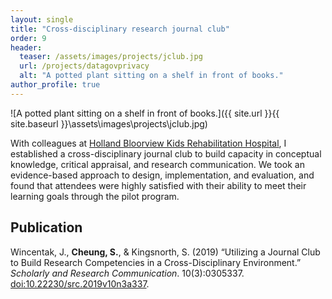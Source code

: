 ```yaml
---
layout: single
title: "Cross-disciplinary research journal club"
order: 9
header:
  teaser: /assets/images/projects/jclub.jpg
  url: /projects/datagovprivacy
  alt: "A potted plant sitting on a shelf in front of books."
author_profile: true
---
```


![A potted plant sitting on a shelf in front of books.]({{ site.url }}{{ site.baseurl }}\assets\images\projects\jclub.jpg)

With colleagues at [Holland Bloorview Kids Rehabilitation Hospital](https://research.hollandbloorview.ca/), I established a cross-disciplinary journal club to build capacity in conceptual knowledge, critical appraisal, and research communication. We took an evidence-based approach to design, implementation, and evaluation, and found that attendees were highly satisfied with their ability to meet their learning goals through the pilot program.

## Publication
Wincentak, J., **Cheung, S.**, & Kingsnorth, S. (2019) “Utilizing a Journal Club to Build Research Competencies in a Cross-Disciplinary Environment.” *Scholarly and Research Communication*. 10(3):0305337. [doi:10.22230/src.2019v10n3a337](http://dx.doi.org/10.22230/src.2019v10n3a337).
